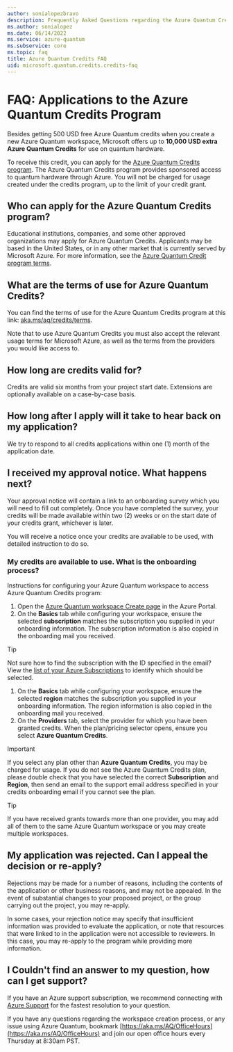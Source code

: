 ```yaml
---
author: sonialopezbravo
description: Frequently Asked Questions regarding the Azure Quantum Credits Program
ms.author: sonialopez
ms.date: 06/14/2022
ms.service: azure-quantum
ms.subservice: core
ms.topic: faq
title: Azure Quantum Credits FAQ
uid: microsoft.quantum.credits.credits-faq
---
```


# FAQ: Applications to the Azure Quantum Credits Program

Besides getting 500 USD free Azure Quantum credits when you create a new Azure Quantum workspace, Microsoft offers up to **10,000 USD extra Azure Quantum Credits** for use on quantum hardware. 

To receive this credit, you can apply for the [Azure Quantum Credits program](https://aka.ms/aq/credits). The Azure Quantum Credits program provides sponsored access to quantum hardware through Azure. You will not be charged for usage created under the credits program, up to the limit of your credit grant.


## Who can apply for the Azure Quantum Credits program?

Educational institutions, companies, and some other approved organizations may apply for Azure Quantum Credits. Applicants may be based in the United States, or in any other market that is currently served by Microsoft Azure. For more information, see the [Azure Quantum Credit program terms](https://aka.ms/aq/credits/terms).

## What are the terms of use for Azure Quantum Credits?

You can find the terms of use for the Azure Quantum Credits program at this link: [aka.ms/aq/credits/terms](https://aka.ms/aq/credits/terms).

Note that to use Azure Quantum Credits you must also accept the relevant usage terms for Microsoft Azure, as well as the terms from the providers you would like access to.

## How long are credits valid for?

Credits are valid six months from your project start date. Extensions are optionally available on a case-by-case basis.

## How long after I apply will it take to hear back on my application?

We try to respond to all credits applications within one (1) month of the application date.

## I received my approval notice. What happens next?

Your approval notice will contain a link to an onboarding survey which you will need to fill out completely. Once you have completed the survey, your credits will be made available within two (2) weeks or on the start date of your credits grant, whichever is later.

You will receive a notice once your credits are available to be used, with detailed instruction to do so.

### My credits are available to use. What is the onboarding process?

Instructions for configuring your Azure Quantum workspace to access Azure Quantum Credits program:

1. Open the [Azure Quantum workspace Create page](https://portal.azure.com/#create/Microsoft.AzureQuantum) in the Azure Portal.
1. On the **Basics** tab while configuring your workspace, ensure the selected **subscription** matches the subscription you supplied in your onboarding information. The subscription information is also copied in the onboarding mail you received.

> [!TIP]
> Not sure how to find the subscription with the ID specified in the email? View the [list of your Azure Subscriptions](https://portal.azure.com/#blade/Microsoft_Azure_Billing/SubscriptionsBlade) to identify which should be selected.

1. On the **Basics** tab while configuring your workspace, ensure the selected **region** matches the subscription you supplied in your onboarding information. The region information is also copied in the onboarding mail you received.
1. On the **Providers** tab, select the provider for which you have been granted credits. When the plan/pricing selector opens, ensure you select **Azure Quantum Credits**.

> [!IMPORTANT] 
> If you select any plan other than **Azure Quantum Credits**, you may be charged for usage. If you do not see the Azure Quantum Credits plan, please double check that you have selected the correct **Subscription** and **Region**, then send an email to the support email address specified in your credits onboarding email if you cannot see the plan.

> [!TIP]
> If you have received grants towards more than one provider, you may add all of them to the same Azure Quantum workspace or you may create multiple workspaces.

## My application was rejected. Can I appeal the decision or re-apply?

Rejections may be made for a number of reasons, including the contents of the application or other business reasons, and may not be appealed. In the event of substantial changes to your proposed project, or the group carrying out the project, you may re-apply.

In some cases, your rejection notice may specify that insufficient information was provided to evaluate the application, or note that resources that were linked to in the application were not accessible to reviewers. In this case, you may re-apply to the program while providing more information.

## I Couldn't find an answer to my question, how can I get support?
If you have an Azure support subscription, we recommend connecting with [Azure Support](https://azure.microsoft.com/support/options/#get-support) for the fastest resolution to your question.

If you have any questions regarding the workspace creation process, or any issue using Azure Quantum, bookmark [https://aka.ms/AQ/OfficeHours](https://aka.ms/AQ/OfficeHours) and join our open office hours every Thursday at 8:30am PST.
